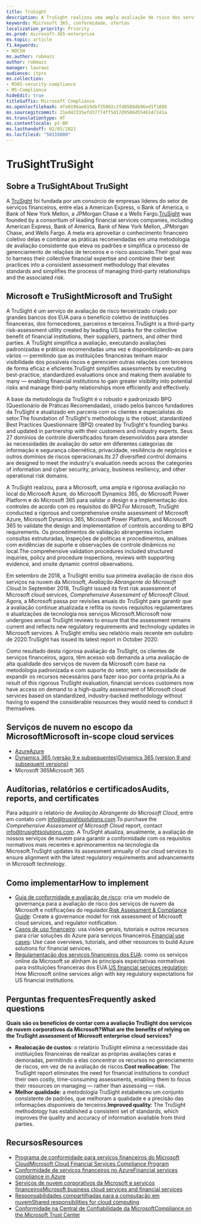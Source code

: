 ```yaml
---
title: TruSight
description: A TruSight realizou uma ampla avaliação de risco dos serviços de nuvem da Microsoft que foram desenvolvidos para atender a requisitos rigorosos dos clientes de serviços financeiros dela.
keywords: Microsoft 365, conformidade, ofertas
localization_priority: Priority
ms.prod: microsoft-365-enterprise
ms.topic: article
f1.keywords:
- NOCSH
ms.author: robmazz
author: robmazz
manager: laurawi
audience: itpro
ms.collection:
- M365-security-compliance
- MS-Compliance
hideEdit: true
titleSuffix: Microsoft Compliance
ms.openlocfilehash: 4fe0196ae019dbf35902c2fd0589db96ed1f1086
ms.sourcegitcommit: 21ed42335efd37774ff5d17d9586d5546147241a
ms.translationtype: HT
ms.contentlocale: pt-BR
ms.lasthandoff: 02/05/2021
ms.locfileid: "50119880"
---
```

# <a name="trusight"></a><span data-ttu-id="e0a61-104">TruSight</span><span class="sxs-lookup"><span data-stu-id="e0a61-104">TruSight</span></span>

## <a name="about-trusight"></a><span data-ttu-id="e0a61-105">Sobre a TruSight</span><span class="sxs-lookup"><span data-stu-id="e0a61-105">About TruSight</span></span>

<span data-ttu-id="e0a61-106">A [TruSight](https://trusightsolutions.com/) foi fundada por um consórcio de empresas líderes do setor de serviços financeiros, entre elas a American Express, o Bank of America, o Bank of New York Mellon, a JPMorgan Chase e a Wells Fargo.</span><span class="sxs-lookup"><span data-stu-id="e0a61-106">[TruSight](https://trusightsolutions.com/) was founded by a consortium of leading financial services companies, including American Express, Bank of America, Bank of New York Mellon, JPMorgan Chase, and Wells Fargo.</span></span> <span data-ttu-id="e0a61-107">A meta era aproveitar o conhecimento financeiro coletivo delas e combinar as práticas recomendadas em uma metodologia de avaliação consistente que eleva os padrões e simplifica o processo de gerenciamento de relações de terceiros e o risco associado.</span><span class="sxs-lookup"><span data-stu-id="e0a61-107">Their goal was to harness their collective financial expertise and combine their best practices into a consistent assessment methodology that elevates standards and simplifies the process of managing third-party relationships and the associated risk.</span></span>

## <a name="microsoft-and-trusight"></a><span data-ttu-id="e0a61-108">Microsoft e TruSight</span><span class="sxs-lookup"><span data-stu-id="e0a61-108">Microsoft and TruSight</span></span>

<span data-ttu-id="e0a61-109">A TruSight é um serviço de avaliação de risco terceirizado criado por grandes bancos dos EUA para o benefício coletivo de instituições financeiras, dos fornecedores, parceiros e terceiros.</span><span class="sxs-lookup"><span data-stu-id="e0a61-109">TruSight is a third-party risk-assessment utility created by leading US banks for the collective benefit of financial institutions, their suppliers, partners, and other third parties.</span></span> <span data-ttu-id="e0a61-110">A TruSight simplifica a avaliação, executando avaliações padronizadas e práticas recomendadas uma vez e disponibilizando-as para vários — permitindo que as instituições financeiras tenham maior visibilidade dos possíveis riscos e gerenciem outras relações com terceiros de forma eficaz e eficiente.</span><span class="sxs-lookup"><span data-stu-id="e0a61-110">TruSight simplifies assessments by executing best-practice, standardized evaluations once and making them available to many — enabling financial institutions to gain greater visibility into potential risks and manage third-party relationships more efficiently and effectively.</span></span>

<span data-ttu-id="e0a61-111">A base da metodologia da TruSight é o robusto e padronizado BPQ (Questionário de Práticas Recomendadas), criado pelos bancos fundadores da TruSight e atualizado em parceria com os clientes e especialistas do setor.</span><span class="sxs-lookup"><span data-stu-id="e0a61-111">The foundation of TruSight's methodology is the robust, standardized Best Practices Questionnaire (BPQ) created by TruSight's founding banks and updated in partnership with their customers and industry experts.</span></span> <span data-ttu-id="e0a61-112">Seus 27 domínios de controle diversificados foram desenvolvidos para atender às necessidades de avaliação do setor em diferentes categorias de informação e segurança cibernética, privacidade, resiliência de negócios e outros domínios de riscos operacionais.</span><span class="sxs-lookup"><span data-stu-id="e0a61-112">Its 27 diversified control domains are designed to meet the industry's evaluation needs across the categories of information and cyber security, privacy, business resiliency, and other operational risk domains.</span></span>

<span data-ttu-id="e0a61-113">A TruSight realizou, para a Microsoft, uma ampla e rigorosa avaliação no local do Microsoft Azure, do Microsoft Dynamics 365, do Microsoft Power Platform e do Microsoft 365 para validar o design e a implementação dos controles de acordo com os requisitos do BPQ.</span><span class="sxs-lookup"><span data-stu-id="e0a61-113">For Microsoft, TruSight conducted a rigorous and comprehensive onsite assessment of Microsoft Azure, Microsoft Dynamics 365, Microsoft Power Platform, and Microsoft 365 to validate the design and implementation of controls according to BPQ requirements.</span></span> <span data-ttu-id="e0a61-114">Os procedimentos de validação abrangentes incluem consultas estruturadas, inspeções de políticas e procedimentos, análises com evidências de suporte e observações de controle dinâmicos no local.</span><span class="sxs-lookup"><span data-stu-id="e0a61-114">The comprehensive validation procedures included structured inquiries, policy and procedure inspections, reviews with supporting evidence, and onsite dynamic control observations.</span></span>

<span data-ttu-id="e0a61-115">Em setembro de 2018, a TruSight emitiu sua primeira avaliação de risco dos serviços na nuvem da Microsoft, *Avaliação Abrangente do Microsoft Cloud*.</span><span class="sxs-lookup"><span data-stu-id="e0a61-115">In September 2018, TruSight issued its first risk assessment of Microsoft cloud services, *Comprehensive Assessment of Microsoft Cloud*.</span></span> <span data-ttu-id="e0a61-116">Agora, a Microsoft passa por revisões anuais do TruSight para garantir que a avaliação continue atualizada e reflita os novos requisitos regulamentares e atualizações de tecnologia nos serviços Microsoft.</span><span class="sxs-lookup"><span data-stu-id="e0a61-116">Microsoft now undergoes annual TruSight reviews to ensure that the assessment remains current and reflects new regulatory requirements and technology updates in Microsoft services.</span></span> <span data-ttu-id="e0a61-117">A TruSight emitiu seu relatório mais recente em outubro de 2020.</span><span class="sxs-lookup"><span data-stu-id="e0a61-117">TruSight has issued its latest report in October 2020.</span></span>

<span data-ttu-id="e0a61-118">Como resultado desta rigorosa avaliação da TruSight, os clientes de serviços financeiros, agora, têm acesso sob demanda a uma avaliação de alta qualidade dos serviços de nuvem da Microsoft com base na metodologia padronizada e com suporte do setor, sem a necessidade de expandir os recursos necessários para fazer isso por conta própria.</span><span class="sxs-lookup"><span data-stu-id="e0a61-118">As a result of this rigorous TruSight evaluation, financial services customers now have access on demand to a high-quality assessment of Microsoft cloud services based on standardized, industry-backed methodology without having to expend the considerable resources they would need to conduct it themselves.</span></span>

## <a name="microsoft-in-scope-cloud-services"></a><span data-ttu-id="e0a61-119">Serviços de nuvem no escopo da Microsoft</span><span class="sxs-lookup"><span data-stu-id="e0a61-119">Microsoft in-scope cloud services</span></span>

- [<span data-ttu-id="e0a61-120">Azure</span><span class="sxs-lookup"><span data-stu-id="e0a61-120">Azure</span></span>](https://aka.ms/AzureCompliance)
- [<span data-ttu-id="e0a61-121">Dynamics 365 (versão 9 e subsequentes)</span><span class="sxs-lookup"><span data-stu-id="e0a61-121">Dynamics 365 (version 9 and subsequent versions)</span></span>](https://aka.ms/d365-compliance-list)
- <span data-ttu-id="e0a61-122">Microsoft 365</span><span class="sxs-lookup"><span data-stu-id="e0a61-122">Microsoft 365</span></span>

## <a name="audits-reports-and-certificates"></a><span data-ttu-id="e0a61-123">Auditorias, relatórios e certificados</span><span class="sxs-lookup"><span data-stu-id="e0a61-123">Audits, reports, and certificates</span></span>

<span data-ttu-id="e0a61-124">Para adquirir o relatório de *Avaliação Abrangente do Microsoft Cloud*, entre em contato com info@trusightsolutions.com.</span><span class="sxs-lookup"><span data-stu-id="e0a61-124">To purchase the *Comprehensive Assessment of Microsoft Cloud* report, contact info@trusightsolutions.com.</span></span> <span data-ttu-id="e0a61-125">A TruSight atualiza, anualmente, a avaliação de nossos serviços de nuvem para garantir a conformidade com os requisitos normativos mais recentes e aprimoramentos na tecnologia da Microsoft.</span><span class="sxs-lookup"><span data-stu-id="e0a61-125">TruSight updates its assessment annually of our cloud services to ensure alignment with the latest regulatory requirements and advancements in Microsoft technology.</span></span>

## <a name="how-to-implement"></a><span data-ttu-id="e0a61-126">Como implementar</span><span class="sxs-lookup"><span data-stu-id="e0a61-126">How to implement</span></span>

- <span data-ttu-id="e0a61-127">[Guia de conformidade e avaliação de risco](https://aka.ms/RiskGovernanceGuide): cria um modelo de governança para a avaliação de risco dos serviços de nuvem da Microsoft e notificações do regulador.</span><span class="sxs-lookup"><span data-stu-id="e0a61-127">[Risk Assessment & Compliance Guide](https://aka.ms/RiskGovernanceGuide): Create a governance model for risk assessment of Microsoft cloud services, and regulator notification.</span></span>
- <span data-ttu-id="e0a61-128">[Casos de uso financeiro](/azure/industry/financial/): usa visões gerais, tutoriais e outros recursos para criar soluções do Azure para serviços financeiros.</span><span class="sxs-lookup"><span data-stu-id="e0a61-128">[Financial use cases](/azure/industry/financial/): Use case overviews, tutorials, and other resources to build Azure solutions for financial services.</span></span>
- <span data-ttu-id="e0a61-129">[Regulamentação dos serviços financeiros dos EUA](https://aka.ms/FinServ-Guide-US): como os serviços online da Microsoft se alinham às principais expectativas normativas para instituições financeiras dos EUA.</span><span class="sxs-lookup"><span data-stu-id="e0a61-129">[US financial services regulation](https://aka.ms/FinServ-Guide-US): How Microsoft online services align with key regulatory expectations for US financial institutions.</span></span>

## <a name="frequently-asked-questions"></a><span data-ttu-id="e0a61-130">Perguntas frequentes</span><span class="sxs-lookup"><span data-stu-id="e0a61-130">Frequently asked questions</span></span>

<span data-ttu-id="e0a61-131">**Quais são os benefícios de contar com a avaliação TruSight dos serviços de nuvem corporativos da Microsoft?**</span><span class="sxs-lookup"><span data-stu-id="e0a61-131">**What are the benefits of relying on the TruSight assessment of Microsoft enterprise cloud services?**</span></span>

- <span data-ttu-id="e0a61-132">**Realocação de custos**: o relatório TruSight elimina a necessidade das instituições financeiras de realizar as próprias avaliações caras e demoradas, permitindo a elas concentrar os recursos no gerenciamento de riscos, em vez de na avaliação de riscos.</span><span class="sxs-lookup"><span data-stu-id="e0a61-132">**Cost reallocation**: The TruSight report eliminates the need for financial institutions to conduct their own costly, time-consuming assessments, enabling them to focus their resources on managing — rather than assessing — risk.</span></span>
- <span data-ttu-id="e0a61-133">**Melhor qualidade**: a metodologia TruSight estabeleceu um conjunto consistente de padrões, que melhoram a qualidade e a precisão das informações disponíveis de terceiros.</span><span class="sxs-lookup"><span data-stu-id="e0a61-133">**Improved quality**: The TruSight methodology has established a consistent set of standards, which improves the quality and accuracy of information available from third parties.</span></span>

## <a name="resources"></a><span data-ttu-id="e0a61-134">Recursos</span><span class="sxs-lookup"><span data-stu-id="e0a61-134">Resources</span></span>

- [<span data-ttu-id="e0a61-135">Programa de conformidade para serviços financeiros do Microsoft Cloud</span><span class="sxs-lookup"><span data-stu-id="e0a61-135">Microsoft Cloud Financial Services Compliance Program</span></span>](https://aka.ms/FSCP-Print)
- [<span data-ttu-id="e0a61-136">Conformidade de serviços financeiros no Azure</span><span class="sxs-lookup"><span data-stu-id="e0a61-136">Financial services compliance in Azure</span></span>](https://aka.ms/FinServ-Compliance-Azure)
- [<span data-ttu-id="e0a61-137">Serviços de nuvem corporativos da Microsoft e serviços financeiros</span><span class="sxs-lookup"><span data-stu-id="e0a61-137">Microsoft business cloud services and financial services</span></span>](https://aka.ms/FinServ-Compliance)
- [<span data-ttu-id="e0a61-138">Responsabilidades compartilhadas para a computação em nuvem</span><span class="sxs-lookup"><span data-stu-id="e0a61-138">Shared responsibilities for cloud computing</span></span>](https://aka.ms/sharedresponsibility)
- [<span data-ttu-id="e0a61-139">Conformidade na Central de Confiabilidade da Microsoft</span><span class="sxs-lookup"><span data-stu-id="e0a61-139">Compliance on the Microsoft Trust Center</span></span>](https://www.microsoft.com/trust-center/compliance/compliance-overview)
